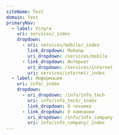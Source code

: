 ```yaml
---
siteName: Test
domain: Test
primaryNav:
  - label: Услуги
    uri: services/_index
    dropdown:
      - uri: services/mobile/_index
        link_dropdown: Мобилы
        uri_dropdown: /services/mobile
      - link_dropdown: Интернет
        uri_dropdown: /services/internet
        uri: services/internet/_index
  - label: Информация
    uri: info/_index
    dropdown:
      - uri_dropdown: /info/info_tech
        uri: info/info_tech/_index
        link_dropdown: О технике
      - link_dropdown: О компании
        uri_dropdown: /info/info_company
        uri: info/info_company/_index
---
```

